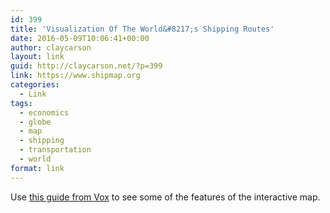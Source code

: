```yaml
---
id: 399
title: 'Visualization Of The World&#8217;s Shipping Routes'
date: 2016-05-09T10:06:41+00:00
author: claycarson
layout: link
guid: http://claycarson.net/?p=399
link: https://www.shipmap.org
categories: 
  - Link
tags:
  - economics
  - globe
  - map
  - shipping
  - transportation
  - world
format: link
---
```

Use [this guide from Vox](http://www.vox.com/2016/4/25/11503152/shipping-routes-map) to see some of the features of the interactive map.